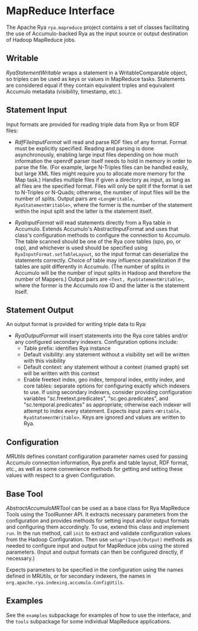 <!--

[comment]: # Licensed to the Apache Software Foundation (ASF) under one
[comment]: # or more contributor license agreements.  See the NOTICE file
[comment]: # distributed with this work for additional information
[comment]: # regarding copyright ownership.  The ASF licenses this file
[comment]: # to you under the Apache License, Version 2.0 (the
[comment]: # "License"); you may not use this file except in compliance
[comment]: # with the License.  You may obtain a copy of the License at
[comment]: #
[comment]: #   http://www.apache.org/licenses/LICENSE-2.0
[comment]: #
[comment]: # Unless required by applicable law or agreed to in writing,
[comment]: # software distributed under the License is distributed on an
[comment]: # "AS IS" BASIS, WITHOUT WARRANTIES OR CONDITIONS OF ANY
[comment]: # KIND, either express or implied.  See the License for the
[comment]: # specific language governing permissions and limitations
[comment]: # under the License.

-->
# MapReduce Interface

The Apache Rya `rya.mapreduce` project contains a set of classes facilitating the use of
Accumulo-backed Rya as the input source or output destination of Hadoop
MapReduce jobs.

## Writable

*RyaStatementWritable* wraps a statement in a WritableComparable object, so
triples can be used as keys or values in MapReduce tasks. Statements are
considered equal if they contain equivalent triples and equivalent Accumulo
metadata (visibility, timestamp, etc.).

## Statement Input

Input formats are provided for reading triple data from Rya or from RDF files:

- *RdfFileInputFormat* will read and parse RDF files of any format. Format must
  be explicitly specified. Reading and parsing is done asynchronously, enabling
  large input files depending on how much information the openrdf parser itself
  needs to hold in memory in order to parse the file. (For example, large
  N-Triples files can be handled easily, but large XML files might require you
  to allocate more memory for the Map task.) Handles multiple files if given a
  directory as input, as long as all files are the specified format. Files will
  only be split if the format is set to N-Triples or N-Quads; otherwise, the
  number of input files will be the number of splits. Output pairs are
  `<LongWritable, RyaStatementWritable>`, where the former is the number of the
  statement within the input split and the latter is the statement itself.

- *RyaInputFormat* will read statements directly from a Rya table in Accumulo.
  Extends Accumulo's AbstractInputFormat and uses that class's configuration
  methods to configure the connection to Accumulo. The table scanned should be
  one of the Rya core tables (spo, po, or osp), and whichever is used should be
  specified using `RyaInputFormat.setTableLayout`, so the input format can
  deserialize the statements correctly. Choice of table may influence
  parallelization if the tables are split differently in Accumulo. (The number
  of splits in Accumulo will be the number of input splits in Hadoop and
  therefore the number of Mappers.) Output pairs are
  `<Text, RyaStatementWritable>`, where the former is the Accumulo row ID and
  the latter is the statement itself.

## Statement Output

An output format is provided for writing triple data to Rya:

- *RyaOutputFormat* will insert statements into the Rya core tables and/or any
  configured secondary indexers. Configuration options include:
    * Table prefix: identifies Rya instance
    * Default visibility: any statement without a visibility set will be written
      with this visibility
    * Default context: any statement without a context (named graph) set will be
      written with this context
    * Enable freetext index, geo index, temporal index, entity index, and core
      tables: separate options for configuring exactly which indexers to use.
      If using secondary indexers, consider providing configuration variables
      "sc.freetext.predicates", "sc.geo.predicates", and "sc.temporal.predicates"
      as appropriate; otherwise each indexer will attempt to index every
      statement.
  Expects input pairs `<Writable, RyaStatementWritable>`. Keys are ignored and
  values are written to Rya.

## Configuration

*MRUtils* defines constant configuration parameter names used for passing
Accumulo connection information, Rya prefix and table layout, RDF format,
etc., as well as some convenience methods for getting and setting these
values with respect to a given Configuration.

## Base Tool

*AbstractAccumuloMRTool* can be used as a base class for Rya MapReduce Tools
using the ToolRunner API. It extracts necessary parameters from the
configuration and provides methods for setting input and/or output formats and
configuring them accordingly. To use, extend this class and implement `run`.
In the run method, call `init` to extract and validate configuration values from
the Hadoop Configuration. Then use `setup*(Input/Output)` methods as needed to
configure input and output for MapReduce jobs using the stored parameters.
(Input and output formats can then be configured directly, if necessary.)

Expects parameters to be specified in the configuration using the names defined
in MRUtils, or for secondary indexers, the names in
`org.apache.rya.indexing.accumulo.ConfigUtils`.

## Examples

See the `examples` subpackage for examples of how to use the interface, and the
`tools` subpackage for some individual MapReduce applications.
